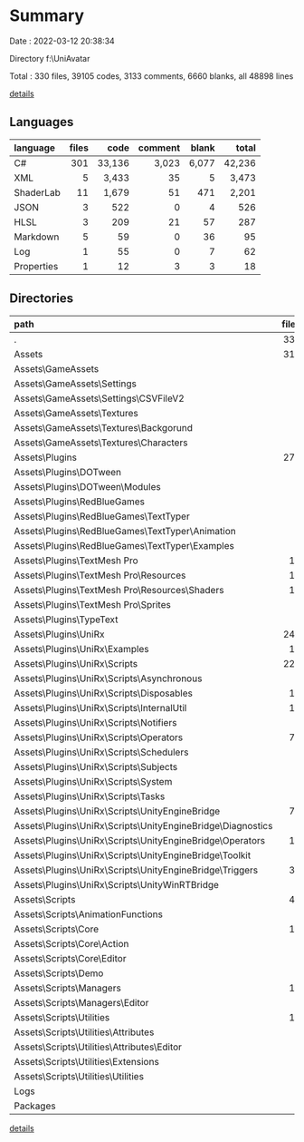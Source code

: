 # Summary

Date : 2022-03-12 20:38:34

Directory f:\UniAvatar

Total : 330 files,  39105 codes, 3133 comments, 6660 blanks, all 48898 lines

[details](details.md)

## Languages
| language | files | code | comment | blank | total |
| :--- | ---: | ---: | ---: | ---: | ---: |
| C# | 301 | 33,136 | 3,023 | 6,077 | 42,236 |
| XML | 5 | 3,433 | 35 | 5 | 3,473 |
| ShaderLab | 11 | 1,679 | 51 | 471 | 2,201 |
| JSON | 3 | 522 | 0 | 4 | 526 |
| HLSL | 3 | 209 | 21 | 57 | 287 |
| Markdown | 5 | 59 | 0 | 36 | 95 |
| Log | 1 | 55 | 0 | 7 | 62 |
| Properties | 1 | 12 | 3 | 3 | 18 |

## Directories
| path | files | code | comment | blank | total |
| :--- | ---: | ---: | ---: | ---: | ---: |
| . | 330 | 39,105 | 3,133 | 6,660 | 48,898 |
| Assets | 319 | 35,194 | 3,095 | 6,618 | 44,907 |
| Assets\GameAssets | 3 | 15 | 0 | 11 | 26 |
| Assets\GameAssets\Settings | 1 | 1 | 0 | 0 | 1 |
| Assets\GameAssets\Settings\CSVFileV2 | 1 | 1 | 0 | 0 | 1 |
| Assets\GameAssets\Textures | 2 | 14 | 0 | 11 | 25 |
| Assets\GameAssets\Textures\Backgorund | 1 | 7 | 0 | 4 | 11 |
| Assets\GameAssets\Textures\Characters | 1 | 7 | 0 | 7 | 14 |
| Assets\Plugins | 272 | 33,418 | 2,909 | 6,289 | 42,616 |
| Assets\Plugins\DOTween | 7 | 980 | 457 | 185 | 1,622 |
| Assets\Plugins\DOTween\Modules | 7 | 980 | 457 | 185 | 1,622 |
| Assets\Plugins\RedBlueGames | 9 | 958 | 199 | 193 | 1,350 |
| Assets\Plugins\RedBlueGames\TextTyper | 9 | 958 | 199 | 193 | 1,350 |
| Assets\Plugins\RedBlueGames\TextTyper\Animation | 5 | 386 | 69 | 84 | 539 |
| Assets\Plugins\RedBlueGames\TextTyper\Examples | 1 | 101 | 4 | 20 | 125 |
| Assets\Plugins\TextMesh Pro | 15 | 2,043 | 72 | 530 | 2,645 |
| Assets\Plugins\TextMesh Pro\Resources | 14 | 1,888 | 72 | 528 | 2,488 |
| Assets\Plugins\TextMesh Pro\Resources\Shaders | 14 | 1,888 | 72 | 528 | 2,488 |
| Assets\Plugins\TextMesh Pro\Sprites | 1 | 155 | 0 | 2 | 157 |
| Assets\Plugins\TypeText | 1 | 208 | 2 | 43 | 253 |
| Assets\Plugins\UniRx | 240 | 29,229 | 2,179 | 5,338 | 36,746 |
| Assets\Plugins\UniRx\Examples | 13 | 488 | 95 | 107 | 690 |
| Assets\Plugins\UniRx\Scripts | 227 | 28,741 | 2,084 | 5,231 | 36,056 |
| Assets\Plugins\UniRx\Scripts\Asynchronous | 1 | 56 | 0 | 5 | 61 |
| Assets\Plugins\UniRx\Scripts\Disposables | 13 | 1,061 | 170 | 185 | 1,416 |
| Assets\Plugins\UniRx\Scripts\InternalUtil | 11 | 983 | 138 | 185 | 1,306 |
| Assets\Plugins\UniRx\Scripts\Notifiers | 4 | 311 | 84 | 56 | 451 |
| Assets\Plugins\UniRx\Scripts\Operators | 77 | 11,623 | 99 | 1,849 | 13,571 |
| Assets\Plugins\UniRx\Scripts\Schedulers | 5 | 520 | 18 | 103 | 641 |
| Assets\Plugins\UniRx\Scripts\Subjects | 7 | 911 | 27 | 161 | 1,099 |
| Assets\Plugins\UniRx\Scripts\System | 6 | 1,128 | 8 | 197 | 1,333 |
| Assets\Plugins\UniRx\Scripts\Tasks | 1 | 222 | 96 | 50 | 368 |
| Assets\Plugins\UniRx\Scripts\UnityEngineBridge | 79 | 9,262 | 772 | 1,827 | 11,861 |
| Assets\Plugins\UniRx\Scripts\UnityEngineBridge\Diagnostics | 6 | 294 | 19 | 38 | 351 |
| Assets\Plugins\UniRx\Scripts\UnityEngineBridge\Operators | 12 | 1,341 | 6 | 220 | 1,567 |
| Assets\Plugins\UniRx\Scripts\UnityEngineBridge\Toolkit | 1 | 311 | 96 | 67 | 474 |
| Assets\Plugins\UniRx\Scripts\UnityEngineBridge\Triggers | 39 | 2,191 | 205 | 590 | 2,986 |
| Assets\Plugins\UniRx\Scripts\UnityWinRTBridge | 2 | 102 | 0 | 24 | 126 |
| Assets\Scripts | 44 | 1,761 | 186 | 318 | 2,265 |
| Assets\Scripts\AnimationFunctions | 5 | 120 | 7 | 23 | 150 |
| Assets\Scripts\Core | 13 | 378 | 7 | 68 | 453 |
| Assets\Scripts\Core\Action | 5 | 112 | 3 | 21 | 136 |
| Assets\Scripts\Core\Editor | 3 | 87 | 0 | 12 | 99 |
| Assets\Scripts\Demo | 1 | 54 | 4 | 17 | 75 |
| Assets\Scripts\Managers | 10 | 580 | 63 | 114 | 757 |
| Assets\Scripts\Managers\Editor | 1 | 28 | 0 | 6 | 34 |
| Assets\Scripts\Utilities | 12 | 437 | 66 | 59 | 562 |
| Assets\Scripts\Utilities\Attributes | 4 | 94 | 6 | 14 | 114 |
| Assets\Scripts\Utilities\Attributes\Editor | 2 | 80 | 6 | 10 | 96 |
| Assets\Scripts\Utilities\Extensions | 3 | 73 | 0 | 8 | 81 |
| Assets\Scripts\Utilities\Utilities | 4 | 233 | 58 | 33 | 324 |
| Logs | 1 | 55 | 0 | 7 | 62 |
| Packages | 2 | 367 | 0 | 2 | 369 |

[details](details.md)